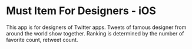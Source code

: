 <h1>Must Item For Designers - iOS</h1>
<p>
This app is for designers of Twitter apps.
Tweets of famous designer from around the world show together.
Ranking is determined by the number of favorite count, retweet count.
</p>
